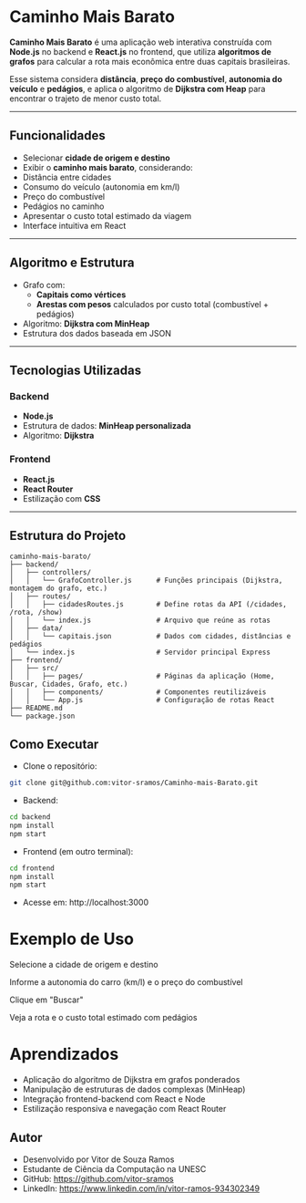 # Caminho Mais Barato

**Caminho Mais Barato** é uma aplicação web interativa construída com **Node.js** no backend e **React.js** no frontend, que utiliza **algoritmos de grafos** para calcular a rota mais econômica entre duas capitais brasileiras.

Esse sistema considera **distância**, **preço do combustível**, **autonomia do veículo** e **pedágios**, e aplica o algoritmo de **Dijkstra com Heap** para encontrar o trajeto de menor custo total.

---

## Funcionalidades

- Selecionar **cidade de origem e destino**
- Exibir o **caminho mais barato**, considerando:
- Distância entre cidades
- Consumo do veículo (autonomia em km/l)
- Preço do combustível
- Pedágios no caminho
- Apresentar o custo total estimado da viagem
- Interface intuitiva em React

---

##  Algoritmo e Estrutura

- Grafo com:
  - **Capitais como vértices**
  - **Arestas com pesos** calculados por custo total (combustível + pedágios)
- Algoritmo: **Dijkstra com MinHeap**
- Estrutura dos dados baseada em JSON

---

## Tecnologias Utilizadas

### Backend

- **Node.js**
- Estrutura de dados: **MinHeap personalizada**
- Algoritmo: **Dijkstra**

### Frontend

- **React.js**
- **React Router**
- Estilização com **CSS**

---

## Estrutura do Projeto

```plaintext
caminho-mais-barato/
├── backend/
│   ├── controllers/
│   │   └── GrafoController.js      # Funções principais (Dijkstra, montagem do grafo, etc.)
│   ├── routes/
│   │   ├── cidadesRoutes.js        # Define rotas da API (/cidades, /rota, /show)
│   │   └── index.js                # Arquivo que reúne as rotas
│   ├── data/
│   │   └── capitais.json           # Dados com cidades, distâncias e pedágios
│   └── index.js                    # Servidor principal Express
├── frontend/
│   ├── src/
│   │   ├── pages/                  # Páginas da aplicação (Home, Buscar, Cidades, Grafo, etc.)
│   │   ├── components/             # Componentes reutilizáveis
│   │   └── App.js                  # Configuração de rotas React
├── README.md
└── package.json
```

## Como Executar

- Clone o repositório:

```bash
git clone git@github.com:vitor-sramos/Caminho-mais-Barato.git
```

- Backend:

```bash
cd backend
npm install
npm start
```

- Frontend (em outro terminal):

```bash
cd frontend
npm install
npm start
```

- Acesse em: http://localhost:3000

# Exemplo de Uso

Selecione a cidade de origem e destino

Informe a autonomia do carro (km/l) e o preço do combustível

Clique em "Buscar"

Veja a rota e o custo total estimado com pedágios

# Aprendizados

- Aplicação do algoritmo de Dijkstra em grafos ponderados
- Manipulação de estruturas de dados complexas (MinHeap)
- Integração frontend-backend com React e Node
- Estilização responsiva e navegação com React Router

## Autor
- Desenvolvido por Vitor de Souza Ramos
- Estudante de Ciência da Computação na UNESC
- GitHub: https://github.com/vitor-sramos
- LinkedIn: https://www.linkedin.com/in/vitor-ramos-934302349
